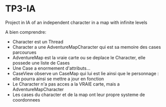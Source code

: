 # TP3-IA
Project in IA of an independent character in a map with infinite levels

A bien comprendre:
 - Character est un Thread
 - Character a une AdventureMapCharacter qui est sa memoire des cases parcourues
 - AdventureMap est la vraie carte ou se deplace le Character, elle possede une liste de Cases
 - Une Case a enormement d'attributs...
 - CaseView observe un CaseMap qui lui est lie ainsi que le personnage : elle pourra ainsi se mettre a jour en fonction
 - Le Character n'a pas acces a la VRAIE carte, mais a AdventureMapCharacter
 - Les cases du character et de la map ont leur propre systeme de coordonnees
